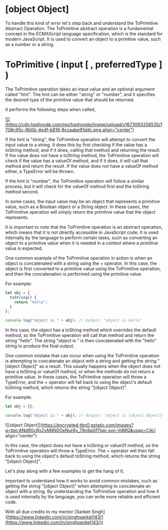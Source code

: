 # [object Object]

To handle this kind of error let's step back and understand the ToPrimitive Abstract Operation. The ToPrimitive abstract operation is a fundamental concept in the ECMAScript language specification, which is the standard for modern JavaScript. It is used to convert an object to a primitive value, such as a number or a string.

# ToPrimitive ( input \[ , preferredType \] )

The ToPrimitive operation takes an input value and an optional argument called "hint". The hint can be either "string" or "number", and it specifies the desired type of the primitive value that should be returned.

It performs the following steps when called,

[![](https://cdn.hashnode.com/res/hashnode/image/upload/v1673093258535/1708c95c-9b0b-4edf-b818-8ccaabe91ddc.png align="center")](https://tc39.es/ecma262/#sec-toprimitive)

If the hint is "string", the ToPrimitive operation will attempt to convert the input value to a string. It does this by first checking if the value has a toString method, and if it does, calling that method and returning the result. If the value does not have a toString method, the ToPrimitive operation will check if the value has a valueOf method, and if it does, it will call that method and return the result. If the value does not have a valueOf method either, a TypeError will be thrown.

If the hint is "number", the ToPrimitive operation will follow a similar process, but it will check for the valueOf method first and the toString method second.

In some cases, the input value may be an object that represents a primitive value, such as a Boolean object or a String object. In these cases, the ToPrimitive operation will simply return the primitive value that the object represents.

It is important to note that the ToPrimitive operation is an abstract operation, which means that it is not directly accessible in JavaScript code. It is used internally by the language to perform certain tasks, such as converting an object to a primitive value when it is needed in a context where a primitive value is expected.

One common example of the ToPrimitive operation in action is when an object is concatenated with a string using the + operator. In this case, the object is first converted to a primitive value using the ToPrimitive operation, and then the concatenation is performed using the primitive value.

For example:

```javascript
let obj = {
  toString() {
    return "hello";
  }
};

console.log("object is " + obj); // Output: "object is hello"
```

In this case, the object has a toString method which overrides the default method, so the ToPrimitive operation will call that method and return the string "hello". The string "object is " is then concatenated with the "hello" string to produce the final output.

One common mistake that can occur when using the ToPrimitive operation is attempting to concatenate an object with a string and getting the string "\[object Object\]" as a result. This usually happens when the object does not have a toString or valueOf method, or when the methods do not return a primitive value. In these cases, the ToPrimitive operation will throw a TypeError, and the + operator will fall back to using the object's default toString method, which returns the string "\[object Object\]".

For example:

```javascript
let obj = {};

console.log("object is " + obj); // Output: "object is [object Object]"
```

![[object Object]](https://encrypted-tbn0.gstatic.com/images?q=tbn:ANd9GcRx2yNNN0OeNur8y_79o9aGf11gp-xon-VdMQ&usqp=CAU align="center")

In this case, the object does not have a toString or valueOf method, so the ToPrimitive operation will throw a TypeError. The + operator will then fall back to using the object's default toString method, which returns the string "\[object Object\]".

Let's play along with a few examples to get the hang of it,

important to understand how it works to avoid common mistakes, such as getting the string "\[object Object\]" when attempting to concatenate an object with a string. By understanding the ToPrimitive operation and how it is used internally by the language, you can write more reliable and efficient code.

With all due credits to my mentor \[Sanket Singh\]([https://www.linkedin.com/in/singhsanket143/](https://www.linkedin.com/in/singhsanket143/))